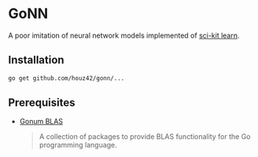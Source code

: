 # GoNN

A poor imitation of neural network models implemented of [sci-kit learn](http://scikit-learn.org/stable/modules/neural_networks_supervised.html).

## Installation

```bash
go get github.com/houz42/gonn/...
```

## Prerequisites

- [Gonum BLAS](https://github.com/gonum/gonum/tree/master/blas)
    > A collection of packages to provide BLAS functionality for the Go programming language.